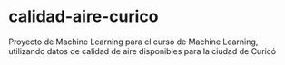 # calidad-aire-curico
Proyecto de Machine Learning para el curso de Machine Learning, utilizando datos de calidad de aire disponibles para la ciudad de Curicó
